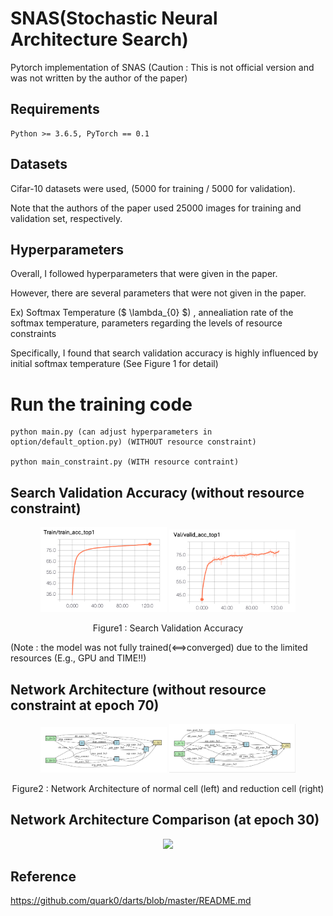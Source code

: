 # SNAS(Stochastic Neural Architecture Search)
Pytorch implementation of SNAS (Caution : This is not official version and was not written by the author of the paper)

## Requirements
```
Python >= 3.6.5, PyTorch == 0.1
```

## Datasets
Cifar-10 datasets were used, (5000 for training / 5000 for validation).

Note that the authors of the paper used 25000 images for training and validation set, respectively.

## Hyperparameters
Overall, I followed hyperparameters that were given in the paper.

However, there are several parameters that were not given in the paper.

Ex) Softmax Temperature ($ \lambda_{0} $) , annealiation rate of the softmax temperature, parameters regarding the levels of resource constraints

Specifically, I found that search validation accuracy is highly influenced by initial softmax temperature (See Figure 1 for detail)
# Run the training code 
```
python main.py (can adjust hyperparameters in option/default_option.py) (WITHOUT resource constraint)

python main_constraint.py (WITH resource contraint)

```


## Search Validation Accuracy (without resource constraint)
<p align="center">
<img src="./train.png" alt="train" width="40%">
<img src="./test.png" alt="test" width="40%"></p>
<p align="center">
Figure1 : Search Validation Accuracy
</p>
(Note : the model was not fully trained(<==>converged) due to the limited resources (E.g., GPU and TIME!!)

## Network Architecture (without resource constraint at epoch 70)
<p align="center">
<img src="./Normal_cell.png" alt="Normal Cell" width="40%">
<img src="./Reduction_Cell.png" alt="Reduction Cell" width="40%">
</p>
<p align="center">
Figure2 : Network Architecture of normal cell (left) and reduction cell (right)
</p>

## Network Architecture Comparison (at epoch 30)
<p align="center">
<img src="./Cell_comparison.png"  width="60%">
</p>
<p align="center">
  
## Reference
https://github.com/quark0/darts/blob/master/README.md 


